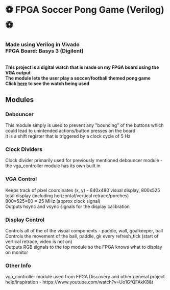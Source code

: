 <h1>  ⚽️ FPGA Soccer Pong Game (Verilog) ⚽️</h1>
<h3>Made using Verilog in Vivado
<br/> FPGA Board: Basys 3 (Digilent)</h3>

<br/>
<b>
This project is a digital watch that is made on my FPGA board using the VGA output<br/>
The module lets the user play a soccer/football themed pong game<br/>
Click
<a href="https://youtu.be/NJnX_LAqaFY"> here</a> to see the watch being used
</b>
<h2> 
  Modules 
</h2>

<h3>
  Debouncer
</h3>
This module simply is used to prevent any "bouncing" of the buttons which could lead to unintended actions/button presses on the board<br/>
It is a shift register that is triggered by a clock cycle of 5 Hz<br/>
<h3>
  Clock Dividers
</h3>
  Clock divider primarily used for previously mentioned debouncer module - the vga_controller module has its own built in 
<h3>
  VGA Control
</h3>
  Keeps track of pixel coordinates (x, y) - 640x480 visual display, 800x525 total display (including horizontal/vertical retrace/porches)<br/>
  800*525*60 = 25 MHz (approx clock signal)<br/>
  Outputs hsync and vsync signals for the display calibration<br/>
  
<h3>
  Display Control
</h3>
  Controls all of the of the visual components - paddle, wall, goalkeeper, ball<br/>
  Controls the movement of the ball, paddle, gk every refresh_tick (start of vertical retrace, video is not on)<br/>
  Outputs RGB signals to the top module so the FPGA knows what to display on monitor<br/>
  
  
  


<h3>
  Other Info
</h3>
vga_controller module used from FPGA Discovery and other general project help/inspiration - https://www.youtube.com/watch?v=Uo1GfQFAkK8&t
